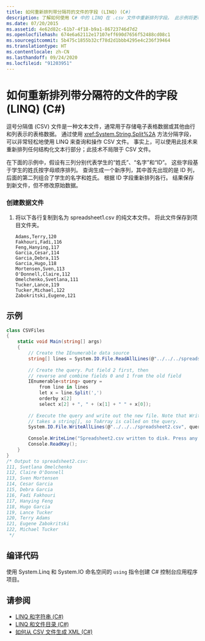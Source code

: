 ```yaml
---
title: 如何重新排列带分隔符的文件的字段 (LINQ) (C#)
description: 了解如何使用 C# 中的 LINQ 在 .csv 文件中重新排列字段。 此示例将更改列的顺序，合并到列并按列值对行进行排序。
ms.date: 07/20/2015
ms.assetid: 4e62d82c-61b7-4f18-b9a1-86723746d7d2
ms.openlocfilehash: 674e6a62112e17107eff690d7656f52488cd08c1
ms.sourcegitcommit: 5b475c1855b32cf78d2d1bbb4295e4c236f39464
ms.translationtype: HT
ms.contentlocale: zh-CN
ms.lasthandoff: 09/24/2020
ms.locfileid: "91203951"
---
```

# <a name="how-to-reorder-the-fields-of-a-delimited-file-linq-c"></a>如何重新排列带分隔符的文件的字段 (LINQ) (C#)

逗号分隔值 (CSV) 文件是一种文本文件，通常用于存储电子表格数据或其他由行和列表示的表格数据。 通过使用 <xref:System.String.Split%2A> 方法分隔字段，可以非常轻松地使用 LINQ 来查询和操作 CSV 文件。 事实上，可以使用此技术来重新排列任何结构化文本行部分；此技术不局限于 CSV 文件。  
  
 在下面的示例中，假设有三列分别代表学生的“姓氏”、“名字”和“ID”。 这些字段基于学生的姓氏按字母顺序排列。 查询生成一个新序列，其中首先出现的是 ID 列，后面的第二列组合了学生的名字和姓氏。 根据 ID 字段重新排列各行。 结果保存到新文件，但不修改原始数据。  
  
### <a name="to-create-the-data-file"></a>创建数据文件  
  
1. 将以下各行复制到名为 spreadsheet1.csv 的纯文本文件。 将此文件保存到项目文件夹。  
  
    ```csv  
    Adams,Terry,120  
    Fakhouri,Fadi,116  
    Feng,Hanying,117  
    Garcia,Cesar,114  
    Garcia,Debra,115  
    Garcia,Hugo,118  
    Mortensen,Sven,113  
    O'Donnell,Claire,112  
    Omelchenko,Svetlana,111  
    Tucker,Lance,119  
    Tucker,Michael,122  
    Zabokritski,Eugene,121  
    ```  
  
## <a name="example"></a>示例  
  
```csharp  
class CSVFiles  
{  
    static void Main(string[] args)  
    {  
        // Create the IEnumerable data source  
        string[] lines = System.IO.File.ReadAllLines(@"../../../spreadsheet1.csv");  
  
        // Create the query. Put field 2 first, then  
        // reverse and combine fields 0 and 1 from the old field  
        IEnumerable<string> query =  
            from line in lines  
            let x = line.Split(',')  
            orderby x[2]  
            select x[2] + ", " + (x[1] + " " + x[0]);  
  
        // Execute the query and write out the new file. Note that WriteAllLines  
        // takes a string[], so ToArray is called on the query.  
        System.IO.File.WriteAllLines(@"../../../spreadsheet2.csv", query.ToArray());  
  
        Console.WriteLine("Spreadsheet2.csv written to disk. Press any key to exit");  
        Console.ReadKey();  
    }  
}  
/* Output to spreadsheet2.csv:  
111, Svetlana Omelchenko  
112, Claire O'Donnell  
113, Sven Mortensen  
114, Cesar Garcia  
115, Debra Garcia  
116, Fadi Fakhouri  
117, Hanying Feng  
118, Hugo Garcia  
119, Lance Tucker  
120, Terry Adams  
121, Eugene Zabokritski  
122, Michael Tucker  
 */  
```  
  
## <a name="compiling-the-code"></a>编译代码  

使用 System.Linq 和 System.IO 命名空间的 `using` 指令创建 C# 控制台应用程序项目。
  
## <a name="see-also"></a>请参阅

- [LINQ 和字符串 (C#)](./linq-and-strings.md)
- [LINQ 和文件目录 (C#)](./linq-and-file-directories.md)
- [如何从 CSV 文件生成 XML (C#)](../../../../standard/linq/generate-xml-csv-files.md)
